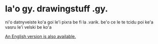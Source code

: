 # la'o gy. drawingstuff .gy.
ni'o datnyveiste ko'a goi le'i pixra be fi la .varik. be'o ce le te tcidu poi ke'a vasru le'i velski be ko'a

[An English version is also available.](https://github.com/varikvalefor/drawingstuff/tree/english)
